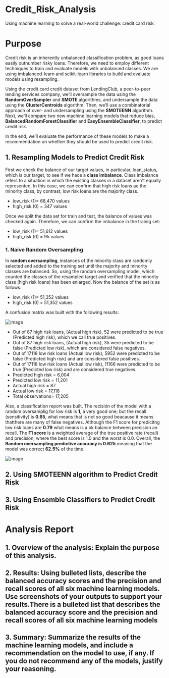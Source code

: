 # Credit_Risk_Analysis
Using machine learning to solve a real-world challenge: credit card risk.

# Purpose
Credit risk is an inherently unbalanced classification problem, as good loans easily outnumber risky loans. Therefore, we need to employ different techniques to train and evaluate models with unbalanced classes. We are using imbalanced-learn and scikit-learn libraries to build and evaluate models using resampling.

Using the credit card credit dataset from LendingClub, a peer-to-peer lending services company, we’ll oversample the data using the **RandomOverSampler** and **SMOTE** algorithms, and undersample the data using the **ClusterCentroids** algorithm. Then, we’ll use a combinatorial approach of over- and undersampling using the **SMOTEENN** algorithm. Next, we’ll compare two new machine learning models that reduce bias, **BalancedRandomForestClassifier** and **EasyEnsembleClassifier**, to predict credit risk. 

In the end, we’ll evaluate the performance of these models to make a recommendation on whether they should be used to predict credit risk.

## 1. Resampling Models to Predict Credit Risk
First we check the balance of our target values, in particular, loan_status, which is our target, to see if we hace a **class imbalance**.
Class imbalance refers to a situation in which the existing classes in a dataset aren't equally represented. In this case, we can confirm that high risk loans ae the minority class, by contrast, low risk loans are the majority class.

- low_risk (1)= 68,470 values
- high_risk (0) = 347 values

Once we split the data set for train and test, the balance of values was checked again. Therefore, we can confirm the imbalance in the trainig set:
- low_risk (1)= 51,612 values
- high_risk (0) = 95 values

### 1. Naive Random Oversampling
In **random oversampling**, instances of the minority class are randomly selected and added to the training set until the majority and minority classes are balanced. 
So, using the random oversampling model, which counted the classes of the resampled target and verified that the minority class (high risk loans) has been enlarged. Now the balance of the set is as follows:

- low_risk (1)= 51,352 values
- high_risk (0) = 51,352 values

A confusion matrix was built with the following results:

![image](https://user-images.githubusercontent.com/43974872/205478213-2021562d-d3c6-4138-9a12-511715ce52b6.png)

- Out of 87 high risk loans, (Actual high risk), 52 were predicted to be true (Predicted high risk), which we call true positives.
- Out of 87 high risk loans, (Actual high risk), 35 were predicted to be false (Predicted low risk), which are considered false negatives.
- Out of 17118 low risk loans (Actual low risk), 5952 were predicted to be false (Predicted high risk) and are considered false positives.
- Out of 17118 low risk loans (Actual low risk), 11166 were predicted to be true (Predicted low risk) and are considered true negatives.
- Predicted high risk = 6,004
- Predicted low risk =  11,201
- Actual high risk = 87
- Actual low risk = 17,118 
- Total observations= 17,205

Also, a classification report was built. The recisión of the model with a random oversamplig for low risk is **1**, a very good one; but the recall (sensitivity) is **0.65**, what means that is not so good beacause it means thatthere are many of false negatives. Although the F1 score for predicitng low risk loans are **0.79** what means is a ok balance between precision an recall. The **F1 score** is a weighted average of the true positive rate (recall) and precision, where the best score is 1.0 and the worst is 0.0. Overall, the **Random oversampling predictive accuracy is 0.625** meaning that the model was correct **62.5%** of the time.

![image](https://user-images.githubusercontent.com/43974872/205478252-afd5fa06-8c33-4716-b632-7eadc5e926a4.png)


## 2. Using SMOTEENN algorithm to Predict Credit Risk
## 3. Using Ensemble Classifiers to Predict Credit Risk

# Analysis Report

## 1. Overview of the analysis: Explain the purpose of this analysis.

## 2. Results: Using bulleted lists, describe the balanced accuracy scores and the precision and recall scores of all six machine learning models. Use screenshots of your outputs to support your results.There is a bulleted list that describes the balanced accuracy score and the precision and recall scores of all six machine learning models

## 3. Summary: Summarize the results of the machine learning models, and include a recommendation on the model to use, if any. If you do not recommend any of the models, justify your reasoning.

